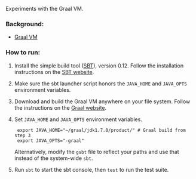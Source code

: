 Experiments with the Graal VM.

### Background:

- [Graal VM](http://openjdk.java.net/projects/graal/)


### How to run:

1. Install the simple build tool ([SBT](http://www.scala-sbt.org/)), version 0.12. Follow the installation instructions on the [SBT website](http://www.scala-sbt.org/download.html).

2. Make sure the sbt launcher script honors the `JAVA_HOME` and `JAVA_OPTS` environment variables.

3. Download and build the Graal VM anywhere on your file system. Follow the instructions on the [Graal website](http://openjdk.java.net/projects/graal/). 

4. Set `JAVA_HOME` and `JAVA_OPTS` environment variables.

        export JAVA_HOME="~/graal/jdk1.7.0/product/" # Graal build from step 3
        export JAVA_OPTS="-graal"

   Alternatively, modify the `gsbt` file to reflect your paths and use that instead of the system-wide `sbt`.

5. Run `sbt` to start the sbt console, then `test` to run the test suite.
